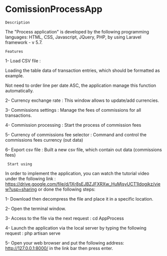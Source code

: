 # ComissionProcessApp

    Description
The "Process application" is developed by the following programming languages: HTML, CSS, Javascript, JQuery, PHP, by using Laravel framework - v 5.7.

    Features
1-	Load CSV file : 

 Loading the table data of transaction entries, which should be formatted as example.
 
 Not need to order line per date ASC, the application manage this function automatically.
 
2-	Currency exchange rate : This window allows to update/add currencies.

3-	Commissions settings : Manage the fees of commissions for all transactions.

4-	Commission processing : Start the process of commission fees

5-	Currency of commissions fee selector : Command and control the commissions fees currency (out data)

6-	Export csv file : Built a new csv file, which contain out data (commissions fees)

     Start using 

In order to implement the application, you can watch the tutorial video under the following link : https://drive.google.com/file/d/1Xr8sEJBZJFXRXw_HuMjsyUCT1ldogjkz/view?usp=sharing  or done the following steps:

 1- Download then decompress the file and place it in a specific location.
 
 2- Open the terminal window.
 
 3- Access to the file via the next request : cd AppProcess
 
 4- Launch the application via the local server by typing the following request : php artisan serve
 
 5- Open your web browser and put the following address: http://127.0.0.1:8000/ in the link bar then press enter.
